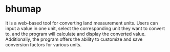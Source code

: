 # bhumap
It is a web-based tool for converting land measurement units. Users can input a value in one unit, select the corresponding unit they want to convert to, and the program will calculate and display the converted value. Additionally, the program offers the ability to customize and save conversion factors for various units.
